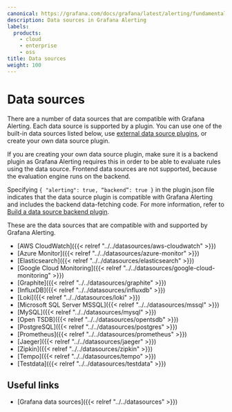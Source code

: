 ```yaml
---
canonical: https://grafana.com/docs/grafana/latest/alerting/fundamentals/data-source-alerting/
description: Data sources in Grafana Alerting
labels:
  products:
    - cloud
    - enterprise
    - oss
title: Data sources
weight: 100
---
```


# Data sources

There are a number of data sources that are compatible with Grafana Alerting. Each data source is supported by a plugin. You can use one of the built-in data sources listed below, use [external data source plugins](/grafana/plugins/?type=datasource), or create your own data source plugin.

If you are creating your own data source plugin, make sure it is a backend plugin as Grafana Alerting requires this in order to be able to evaluate rules using the data source. Frontend data sources are not supported, because the evaluation engine runs on the backend.

Specifying `{ "alerting": true, “backend”: true }` in the plugin.json file indicates that the data source plugin is compatible with Grafana Alerting and includes the backend data-fetching code. For more information, refer to [Build a data source backend plugin](/tutorials/build-a-data-source-backend-plugin/).

These are the data sources that are compatible with and supported by Grafana Alerting.

- [AWS CloudWatch]({{< relref "../../datasources/aws-cloudwatch" >}})
- [Azure Monitor]({{< relref "../../datasources/azure-monitor" >}})
- [Elasticsearch]({{< relref "../../datasources/elasticsearch" >}})
- [Google Cloud Monitoring]({{< relref "../../datasources/google-cloud-monitoring" >}})
- [Graphite]({{< relref "../../datasources/graphite" >}})
- [InfluxDB]({{< relref "../../datasources/influxdb" >}})
- [Loki]({{< relref "../../datasources/loki" >}})
- [Microsoft SQL Server MSSQL]({{< relref "../../datasources/mssql" >}})
- [MySQL]({{< relref "../../datasources/mysql" >}})
- [Open TSDB]({{< relref "../../datasources/opentsdb" >}})
- [PostgreSQL]({{< relref "../../datasources/postgres" >}})
- [Prometheus]({{< relref "../../datasources/prometheus" >}})
- [Jaeger]({{< relref "../../datasources/jaeger" >}})
- [Zipkin]({{< relref "../../datasources/zipkin" >}})
- [Tempo]({{< relref "../../datasources/tempo" >}})
- [Testdata]({{< relref "../../datasources/testdata" >}})

## Useful links

- [Grafana data sources]({{< relref "../../datasources" >}})
